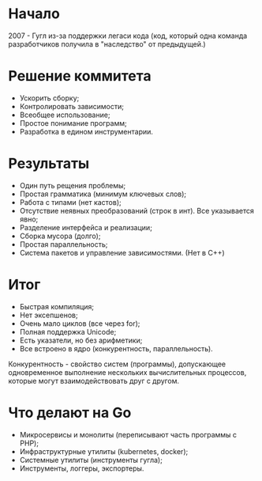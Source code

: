 # Начало

2007 - Гугл из-за поддержки легаси кода (код, который одна команда разработчиков получила в "наследство" от предыдущей.)

# Решение коммитета

- Ускорить сборку;
- Контролировать зависимости;
- Всеобщее использование;
- Простое понимание программ;
- Разработка в едином инструментарии.

# Результаты

- Один путь рещения проблемы;
- Простая грамматика (минимум ключевых слов);
- Работа с типами (нет кастов);
- Отсутствие неявных преобразований (строк в инт). Все указывается явно;
- Разделение интерфейса и реализации;
- Сборка мусора (долго);
- Простая параллельность;
- Система пакетов и управление зависимостями. (Нет в C++)

# Итог

- Быстрая компиляция;
- Нет эксепшенов;
- Очень мало циклов (все через for);
- Полная поддержка Unicode;
- Есть указатели, но без арифметики;
- Все встроено в ядро (конкурентность, параллельность).

Конкурентность - свойство систем (программы), допускающее одновременное выполнение нескольких вычислительных процессов, которые могут взаимодействовать друг с другом.

# Что делают на Go

- Микросервисы и монолиты (переписывают часть программы с PHP);
- Инфраструктурные утилиты (kubernetes, docker);
- Системные утилиты (инструменты гугла);
- Инструменты, логгеры, экспортеры.
